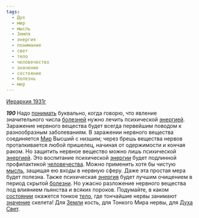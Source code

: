 ```yaml
---
tags:
  - Дух
  - мир
  - мысль
  - Земля
  - энергия
  - понимание
  - свет
  - тело
  - человечество
  - значение
  - состояние
  - болезнь
  - мер
---
```


[Иерархия 1931г](https://127.0.0.1:4002/agni/1931)

___190___
Надо [понимать](../../../tags/#понимание) буквально, когда говорю, что явление значительного числа [болезней](../../../tags/#болезнь) нужно лечить психической [энергией](../../../tags/#[энергия](../../../tags/#энергия)). Заражение нервного вещества будет всегда первейшим поводом к разнообразным заболеваниям. В заражении нервного вещества соединяется [Мир](../../../tags/#мир) Высший с низшим; через брешь вещества нервов проталкивается любой пришелец, начиная от одержимости и кончая раком. Но защитить нервное вещество можно лишь психической [энергией](../../../tags/#[энергия](../../../tags/#энергия)). Это воспитание психической [энергии](../../../tags/#[энергия](../../../tags/#энергия)) будет подлинной профилактикой [человечества](../../../tags/#человечество). Можно применить хотя бы чистую [мысль](../../../tags/#мысль), защищая ею входы в нервную сферу. Даже эта простая мера будет полезна. Также психическая [энергия](../../../tags/#энергия) будет лучшим очищением в период скрытой [болезни](../../../tags/#болезнь). Но ужасно разложение нервного вещества под влиянием пьянства и всяких пороков. Подумайте, в каком [состоянии](../../../tags/#состояние) окажется тонкое [тело](../../../tags/#тело), где тончайшие нервы занимают [значение](../../../tags/#значение) скелета! Для [Земли](../../../tags/#Земля) кость, для Тонкого Мира нервы, для [Духа](../../../tags/#Дух) [Свет](../../../tags/#свет).   

